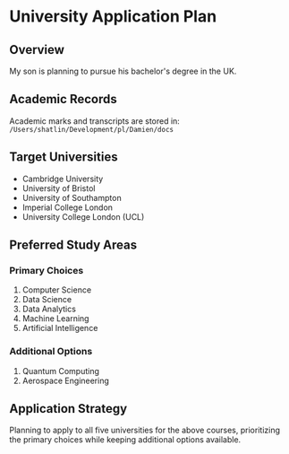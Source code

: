 # University Application Plan

## Overview

My son is planning to pursue his bachelor's degree in the UK.

## Academic Records

Academic marks and transcripts are stored in: `/Users/shatlin/Development/pl/Damien/docs`

## Target Universities

- Cambridge University
- University of Bristol
- University of Southampton
- Imperial College London
- University College London (UCL)

## Preferred Study Areas

### Primary Choices

1. Computer Science
2. Data Science
3. Data Analytics
4. Machine Learning
5. Artificial Intelligence

### Additional Options

1. Quantum Computing
2. Aerospace Engineering

## Application Strategy

Planning to apply to all five universities for the above courses, prioritizing the primary choices while keeping additional options available.
